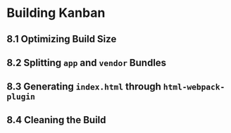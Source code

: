# Building Kanban

## 8.1 Optimizing Build Size

## 8.2 Splitting `app` and `vendor` Bundles

## 8.3 Generating `index.html` through `html-webpack-plugin`

## 8.4 Cleaning the Build
